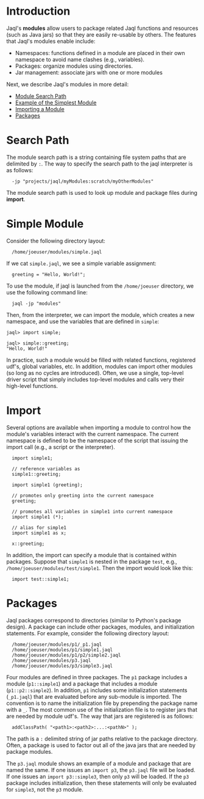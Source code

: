 # Introduction #

Jaql's **modules** allow users to package related Jaql functions and resources (such as Java jars) so that they are easily re-usable by others.
The features that Jaql's modules enable include:

  * Namespaces: functions defined in a module are placed in their own namespace to avoid name clashes (e.g., variables).
  * Packages: organize modules using directories.
  * Jar management: associate jars with one or more modules

Next, we describe Jaql's modules in more detail:

  * [Module Search Path](#Search_Path.md)
  * [Example of the Simplest Module](#Simple_Module.md)
  * [Importing a Module](#Import.md)
  * [Packages](#Packages.md)

# Search Path #

The module search path is a string containing file system paths that are delimited by `:`. The way to specify the search path to the jaql interpreter is as follows:
```
  -jp "projects/jaql/myModules:scratch/myOtherModules"
```

The module search path is used to look up module and package files during **import**.

# Simple Module #

Consider the following directory layout:
```
  /home/joeuser/modules/simple.jaql
```

If we cat `simple.jaql`, we see a simple variable assignment:
```
  greeting = "Hello, World!";
```

To use the module, if jaql is launched from the `/home/joeuser` directory, we use the following command line:
```
  jaql -jp "modules"
```

Then, from the interpreter, we can import the module, which creates a new namespace, and use the variables that are defined in `simple`:
```
jaql> import simple;

jaql> simple::greeting;
"Hello, World!"
```

In practice, such a module would be filled with related functions, registered udf's, global variables, etc. In addition, modules can import other modules (so long as no cycles are introduced). Often, we use a single, top-level driver script that simply includes top-level modules and calls very their high-level functions.

# Import #

Several options are available when importing a module to control how the module's variables interact with the current namespace. The current namespace is defined to be the namespace of the script that issuing the import call (e.g., a script or the interpreter).

```
  import simple1;

  // reference variables as
  simple1::greeting;
```

```
  import simple1 (greeting);

  // promotes only greeting into the current namespace
  greeting;
```

```
  // promotes all variables in simple1 into current namespace
  import simple1 (*);
```

```
  // alias for simple1
  import simple1 as x;

  x::greeting;
```

In addition, the import can specify a module that is contained within packages. Suppose that `simple1` is nested in the package `test`, e.g., `/home/joeuser/modules/test/simple1`. Then the import would look like this:
```
  import test::simple1;
```

# Packages #

Jaql packages correspond to directories (similar to Python's package design). A package can include other packages, modules, and initialization statements. For example, consider the following directory layout:
```
  /home/joeuser/modules/p1/_p1.jaql
  /home/joeuser/modules/p1/simple1.jaql
  /home/joeuser/modules/p1/p2/simple2.jaql
  /home/joeuser/modules/p3.jaql
  /home/joeuser/modules/p3/simple3.jaql
```

Four modules are defined in three packages. The `p1` package includes a module (`p1::simple1`) and a package that includes a module (`p1::p2::simple2`). In addition, `p1` includes some initialization statements (`_p1.jaql`) that are evaluated before any sub-module is imported. The convention is to name the initialization file by prepending the package name with a `_`. The most common use of the initialization file is to register jars that are needed by module udf's. The way that jars are registered is as follows:
```
  addClassPath( "<path1>:<path2>:...:<pathN>" );
```

The path is a `:` delimited string of jar paths relative to the package directory. Often, a package is used to factor out all of the java jars that are needed by package modules.

The `p3.jaql` module shows an example of a module and package that are named the same. If one issues an `import p3`, the `p3.jaql` file will be loaded. If one issues an `import p3::simple3`, then only `p3` will be loaded. If the `p3` package includes initialization, then these statements will only be evaluated for `simple3`, not the `p3` module.